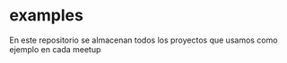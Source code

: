 # examples
En este repositorio se almacenan todos los proyectos que usamos como ejemplo en cada meetup
